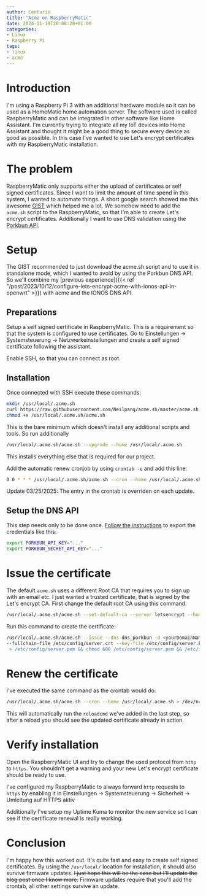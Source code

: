```yaml
---
author: Centurio
title: "Acme on RaspberryMatic"
date: 2024-11-19T20:08:28+01:00
categories:
- Linux
- Raspberry Pi
tags:
- linux
- acme
---
```

# Introduction
I'm using a Raspberry Pi 3 with an additional hardware module so it can be used as a HomeMatic home automation server. The software used is called RaspberryMatic and can be integrated in other software like Home Assistant. I'm currently trying to integrate all my IoT devices into Home Assistant and thought it might be a good thing to secure every device as good as possible. In this case I've wanted to use Let's encrypt certificates with my RaspberryMatic installation.

# The problem
RaspberryMatic only supports either the upload of certificates or self signed certificates. Since I want to limit the amount of time spend in this system, I wanted to automate things. A short google search showed me this awesome [GIST](https://gist.github.com/meineerde/6cc3c7ec01e7ebb2aa5be4eecfefeddf) which helped me a lot. We somehow need to add the `acme.sh` script to the RaspberryMatic, so that I'm able to create Let's encrypt certificates. Additionally I want to use DNS validation using the [Porkbun API](https://github.com/acmesh-official/acme.sh/wiki/dnsapi2#dns_porkbun).

# Setup
The GIST recommended to just download the acme.sh script and to use it in standalone mode, which I wanted to avoid by using the Porkbun DNS API. So we'll combine my [previous experience]({{< ref "/post/2023/10/12/configure-lets-encrypt-acme-with-ionos-api-in-openwrt" >}}) with acme and the IONOS DNS API.

## Preparations
Setup a self signed certificate in RaspberryMatic. This is a requirement so that the system is configured to use certificates. Go to Einstellungen -> Systemsteuerung -> Netzwerkeinstellungen and create a self signed certificate following the assistant.

Enable SSH, so that you can connect as root.

## Installation
Once connected with SSH execute these commands:

```bash
mkdir /usr/local/.acme.sh
curl https://raw.githubusercontent.com/Neilpang/acme.sh/master/acme.sh > /usr/local/.acme.sh/acme.sh
chmod +x /usr/local/.acme.sh/acme.sh
```

This is the bare minimum which doesn't install any additional scripts and tools. So run additionally

```bash
/usr/local/.acme.sh/acme.sh --upgrade --home /usr/local/.acme.sh
```

This installs everything else that is required for our project.

Add the automatic renew cronjob by using `crontab -e` and add this line:

```bash
0 0 * * * /usr/local/.acme.sh/acme.sh --cron --home /usr/local/.acme.sh > /dev/null
```

Update 03/25/2025: The entry in the crontab is overriden on each update.

## Setup the DNS API
This step needs only to be done once. [Follow the instructions](https://github.com/acmesh-official/acme.sh/wiki/dnsapi2#dns_porkbun) to export the credentials like this:

```bash
export PORKBUN_API_KEY="..."
export PORKBUN_SECRET_API_KEY="..."
```

# Issue the certificate
The default `acme.sh` uses a different Root CA that requires you to sign up with an email etc. I just wanted a trusted certificate, that is signed by the Let's encrypt CA. First change the default root CA using this command:

```bash
/usr/local/.acme.sh/acme.sh --set-default-ca --server letsencrypt --home /usr/local/.acme.sh
```

Run this command to create the certificate:

```bash
/usr/local/.acme.sh/acme.sh --issue --dns dns_porkbun -d <yourDomainName> --home /usr/local/.acme.sh
--fullchain-file /etc/config/server.crt --key-file /etc/config/server.key --reloadcmd "cat /etc/config/server.key /etc/config/server.crt
 > /etc/config/server.pem && chmod 600 /etc/config/server.pem && /etc/init.d/S50lighttpd reload"
 ```

 # Renew the certificate
 I've executed the same command as the crontab would do:

 ```bash
 /usr/local/.acme.sh/acme.sh --cron --home /usr/local/.acme.sh > /dev/null
 ```

 This will automatically run the `reloadcmd` we've added in the last step, so after a reload you should see the updated certificate already in action.

 # Verify installation
 Open the RaspberryMatic UI and try to change the used protocol from `http` to `https`. You shouldn't get a warning and your new Let's encrypt certificate should be ready to use.

 I've configured my RaspberryMatic to always forward `http` requests to `https` by enabling it in Einstellungen -> Systemsteuerung -> Sicherheit -> Umleitung auf HTTPS aktiv

 Additionally I've setup my Uptime Kuma to monitor the new service so I can see if the certificate renewal is really working.

 # Conclusion
 I'm happy how this worked out. It's quite fast and easy to create self signed certificates. By using the `/usr/local/` location for installation, it should also survive firmware updates. ~~I just hope this will be the case but I'll update the blog post once I know more.~~ Firmware updates require that you'll add the crontab, all other settings survive an update.